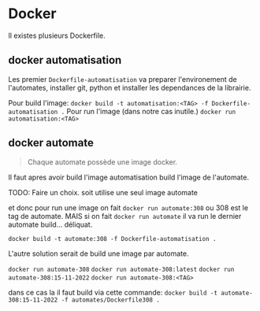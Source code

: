 # Docker

Il existes plusieurs Dockerfile.

## docker automatisation

Les premier `Dockerfile-automatisation` va preparer l'environement de l'automates, installer git, python et installer les dependances de la librairie.

Pour build l'image:
`docker build -t automatisation:<TAG> -f Dockerfile-automatisation .`
Pour run l'image (dans notre cas inutile.)
`docker run automatisation:<TAG>`



## docker automate
> Chaque automate possède une image docker.

Il faut apres avoir build l'image automatisation build l'image de l'automate.

TODO:
Faire un choix. soit utilise une seul image automate

et donc pour run une image on fait `docker run automate:308`
ou 308 est le tag de automate. MAIS si on fait 
`docker run automate`
il va run le dernier automate build... déliquat. 

`docker build -t automate:308 -f Dockerfile-automatisation . `

L'autre solution serait de build une image par automate.


`docker run automate-308`
`docker run automate-308:latest`
`docker run automate-308:15-11-2022`
`docker run automate-308:<TAG>`

dans ce cas la il faut build via cette commande:
`docker build -t automate-308:15-11-2022 -f automates/Dockerfile308 . `